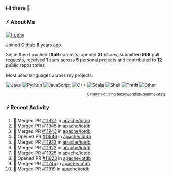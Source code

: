 ### Hi there 👋

### :zap: About Me

[![trophy](https://github-profile-trophy.vercel.app/?username=HTHou&theme=onedark)](https://github.com/ryo-ma/github-profile-trophy)
   
Joined Github **6** years ago.

Since then I pushed **1859** commits, opened **31** issues, submitted **908** pull requests, received **1** stars across **5** personal projects and contributed to **12** public repositories.

Most used languages across my projects:

![Java](https://img.shields.io/static/v1?style=flat-square&label=%E2%A0%80&color=555&labelColor=%23b07219&message=Java%EF%B8%B195.4%25)
![Python](https://img.shields.io/static/v1?style=flat-square&label=%E2%A0%80&color=555&labelColor=%233572A5&message=Python%EF%B8%B11.2%25)
![JavaScript](https://img.shields.io/static/v1?style=flat-square&label=%E2%A0%80&color=555&labelColor=%23f1e05a&message=JavaScript%EF%B8%B10.7%25)
![C++](https://img.shields.io/static/v1?style=flat-square&label=%E2%A0%80&color=555&labelColor=%23f34b7d&message=C%2B%2B%EF%B8%B10.5%25)
![Scala](https://img.shields.io/static/v1?style=flat-square&label=%E2%A0%80&color=555&labelColor=%23c22d40&message=Scala%EF%B8%B10.4%25)
![Shell](https://img.shields.io/static/v1?style=flat-square&label=%E2%A0%80&color=555&labelColor=%2389e051&message=Shell%EF%B8%B10.3%25)
![Thrift](https://img.shields.io/static/v1?style=flat-square&label=%E2%A0%80&color=555&labelColor=%23D12127&message=Thrift%EF%B8%B10.3%25)
![Other](https://img.shields.io/static/v1?style=flat-square&label=%E2%A0%80&color=555&labelColor=%23ededed&message=Other%EF%B8%B10.8%25)

<p align="right"><sub>Generated using <a href="https://github.com/marketplace/actions/profile-readme-stats">teoxoy/profile-readme-stats</a></sub></p>


<!--![](https://github.com/HTHou/HTHou/blob/output/github-contribution-grid-snake.svg)-->

<!--![Haonan Hou's github stats](https://github-readme-stats.vercel.app/api?username=HTHou&count_private=true&show_icons=true&theme=onedark)-->

<!--![Haonan Hou's wakatime stats](https://github-readme-stats.vercel.app/api/wakatime?username=HTHou&layout=compact&theme=onedark)-->

<!--![Top Langs](https://github-readme-stats.vercel.app/api/top-langs/?username=HTHou&theme=onedark&layout=compact)-->

### :zap: Recent Activity
<!--START_SECTION:activity-->
1. 🎉 Merged PR [#11927](https://github.com/apache/iotdb/pull/11927) in [apache/iotdb](https://github.com/apache/iotdb)
2. 🎉 Merged PR [#11945](https://github.com/apache/iotdb/pull/11945) in [apache/iotdb](https://github.com/apache/iotdb)
3. 🎉 Merged PR [#11943](https://github.com/apache/iotdb/pull/11943) in [apache/iotdb](https://github.com/apache/iotdb)
4. 💪 Opened PR [#11946](https://github.com/apache/iotdb/pull/11946) in [apache/iotdb](https://github.com/apache/iotdb)
5. 🎉 Merged PR [#11923](https://github.com/apache/iotdb/pull/11923) in [apache/iotdb](https://github.com/apache/iotdb)
6. 🎉 Merged PR [#11922](https://github.com/apache/iotdb/pull/11922) in [apache/iotdb](https://github.com/apache/iotdb)
7. 🎉 Merged PR [#11925](https://github.com/apache/iotdb/pull/11925) in [apache/iotdb](https://github.com/apache/iotdb)
8. 💪 Opened PR [#11923](https://github.com/apache/iotdb/pull/11923) in [apache/iotdb](https://github.com/apache/iotdb)
9. 🎉 Merged PR [#11745](https://github.com/apache/iotdb/pull/11745) in [apache/iotdb](https://github.com/apache/iotdb)
10. 🎉 Merged PR [#11919](https://github.com/apache/iotdb/pull/11919) in [apache/iotdb](https://github.com/apache/iotdb)
<!--END_SECTION:activity-->

<!--
**HTHou/HTHou** is a ✨ _special_ ✨ repository because its `README.md` (this file) appears on your GitHub profile.

Here are some ideas to get you started:

- 🔭 I’m currently working on ...
- 🌱 I’m currently learning ...
- 👯 I’m looking to collaborate on ...
- 🤔 I’m looking for help with ...
- 💬 Ask me about ...
- 📫 How to reach me: ...
- 😄 Pronouns: ...
- ⚡ Fun fact: ...
-->
